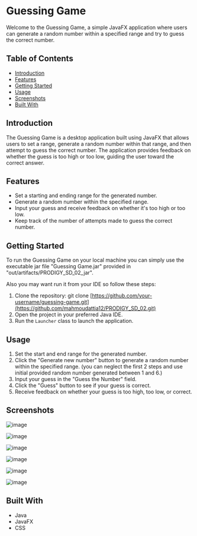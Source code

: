 # Guessing Game

Welcome to the Guessing Game, a simple JavaFX application where users can generate a random number within a specified range and try to guess the correct number.

## Table of Contents

- [Introduction](#introduction)
- [Features](#features)
- [Getting Started](#getting-started)
- [Usage](#usage)
- [Screenshots](#screenshots)
- [Built With](#built-with)

## Introduction

The Guessing Game is a desktop application built using JavaFX that allows users to set a range, generate a random number within that range, and then attempt to guess the correct number. The application provides feedback on whether the guess is too high or too low, guiding the user toward the correct answer.

## Features

- Set a starting and ending range for the generated number.
- Generate a random number within the specified range.
- Input your guess and receive feedback on whether it's too high or too low.
- Keep track of the number of attempts made to guess the correct number.

## Getting Started

To run the Guessing Game on your local machine you can simply use the executable jar file "Guessing Game.jar" provided in "out/artifacts/PRODIGY_SD_02_jar". 

Also you may want run it from your IDE so follow these steps:

1. Clone the repository:
git clone [https://github.com/your-username/guessing-game.git](https://github.com/mahmoudattia12/PRODIGY_SD_02.git)
2. Open the project in your preferred Java IDE.
3. Run the `Launcher` class to launch the application.

## Usage

1. Set the start and end range for the generated number.
2. Click the "Generate new number" button to generate a random number within the specified range.
(you can neglect the first 2 steps and use initial provided random number generated between 1 and 6.)
3. Input your guess in the "Guess the Number" field.
4. Click the "Guess" button to see if your guess is correct.
5. Receive feedback on whether your guess is too high, too low, or correct.

## Screenshots

![image](https://github.com/mahmoudattia12/PRODIGY_SD_02/assets/96799025/e6484f95-c98a-43cb-b33b-a32e8c223bbb)

![image](https://github.com/mahmoudattia12/PRODIGY_SD_02/assets/96799025/96302274-c68d-4990-910e-c859f08090a1)

![image](https://github.com/mahmoudattia12/PRODIGY_SD_02/assets/96799025/88d25375-84f9-41e4-928e-72fdcd9e82fb)

![image](https://github.com/mahmoudattia12/PRODIGY_SD_02/assets/96799025/96fa4c50-49d2-4bd8-ae75-a67bc939ac82)

![image](https://github.com/mahmoudattia12/PRODIGY_SD_02/assets/96799025/f282b156-09d6-45b2-a4a6-e5a6d2b7005e)

![image](https://github.com/mahmoudattia12/PRODIGY_SD_02/assets/96799025/5356a0ec-207c-4f0b-acb7-1b9532e2632e)

## Built With

- Java
- JavaFX
- CSS
